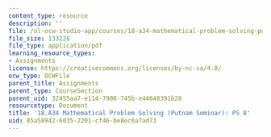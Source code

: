 ```yaml
---
content_type: resource
description: ''
file: /ol-ocw-studio-app/courses/18-a34-mathematical-problem-solving-putnam-seminar-fall-2018/85a5894260352201cf46be8ec6a7ad73_MIT18_A34F18PS8.pdf
file_size: 133228
file_type: application/pdf
learning_resource_types:
- Assignments
license: https://creativecommons.org/licenses/by-nc-sa/4.0/
ocw_type: OCWFile
parent_title: Assignments
parent_type: CourseSection
parent_uid: 32455aa7-e114-7908-745b-e44648391b28
resourcetype: Document
title: '18.A34 Mathematical Problem Solving (Putnam Seminar): PS 8'
uid: 85a58942-6035-2201-cf46-be8ec6a7ad73
---
```

